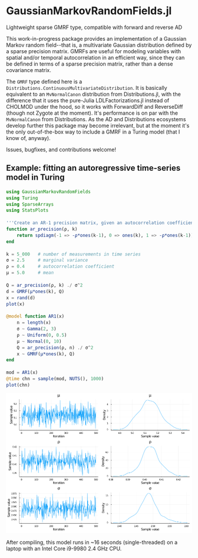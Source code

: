 # GaussianMarkovRandomFields.jl
Lightweight sparse GMRF type, compatible with forward and reverse AD

This work-in-progress package provides an implementation of a Gaussian Markov random field--that is, a multivariate Gaussian distribution defined by a sparse precision matrix.  GMRFs are useful for modeling variables with spatial and/or temporal autocorrelation in an efficient way, since they can be defined in terms of a sparse precision matrix, rather than a dense covariance matrix.

The `GMRF` type defined here is a `Distributions.ContinuousMultivariateDistribution`.  It is basically equivalent to an `MvNormalCanon` distribution from Distributions.jl, with the difference that it uses the pure-Julia LDLFactorizations.jl instead of CHOLMOD under the hood, so it works with ForwardDiff and ReverseDiff (though not Zygote at the moment).  It's performance is on par with the `MvNormalCanon` from Distributions. As the AD and Distributions ecosystems develop further this package may become irrelevant, but at the moment it's the only out-of-the-box way to include a GMRF in a Turing model (that I know of, anyway).

Issues, bugfixes, and contributions welcome!

## Example: fitting an autoregressive time-series model in Turing

```julia
using GaussianMarkovRandomFields
using Turing
using SparseArrays
using StatsPlots

'''Create an AR-1 precision matrix, given an autocorrelation coefficient `ρ` and series length `k`.'''
function ar_precision(ρ, k)
    return spdiagm(-1 => -ρ*ones(k-1), 0 => ones(k), 1 => -ρ*ones(k-1))
end

k = 5_000   # number of measurements in time series
σ = 2.5     # marginal variance
ρ = 0.4     # autocorrelation coefficient
μ = 5.0     # mean

Q = ar_precision(ρ, k) ./ σ^2
d = GMRF(μ*ones(k), Q)
x = rand(d)
plot(x)

@model function AR1(x)
    n = length(x)
    σ ~ Gamma(2, 3)
    ρ ~ Uniform(0, 0.5)
    μ ~ Normal(0, 10)
    Q = ar_precision(ρ, n) ./ σ^2
    x ~ GMRF(μ*ones(k), Q)
end

mod = AR1(x)
@time chn = sample(mod, NUTS(), 1000)
plot(chn)
```
![MCMC chains and posteriors for μ, ρ, and σ](example_chain.png)

After compiling, this model runs in ~16 seconds (single-threaded) on a laptop with an Intel Core i9-9980 2.4 GHz CPU.
